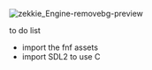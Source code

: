 ![zekkie_Engine-removebg-preview](https://github.com/user-attachments/assets/2888d1c7-88d0-4672-b235-398f08850cc2)

to do list
- import the fnf assets
- import SDL2 to use C 
